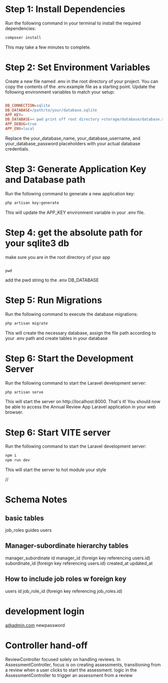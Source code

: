 # Step 1: Install Dependencies
Run the following command in your terminal to install the required dependencies:
```Bash
composer install
```
This may take a few minutes to complete.
# Step 2: Set Environment Variables
Create a new file named .env in the root directory of your project. You can copy the contents of the .env.example file as a starting point.
Update the following environment variables to match your setup:
``` Makefile

DB_CONNECTION=sqlite
DB_DATABASE=/path/to/your/database.sqlite
APP_KEY=
DB_DATABASE=< pwd print off root directory >storage/database/database.sqlite
APP_DEBUG=true
APP_ENV=local

```
Replace the your_database_name, your_database_username, and your_database_password placeholders with your actual database credentials.
# Step 3: Generate Application Key and Database path
Run the following command to generate a new application key:
```Bash
php artisan key:generate
```
This will update the APP_KEY environment variable in your .env file.

# Step 4: get the absolute path for your sqlite3 db
make sure you are in the root directory of your app
```

pwd
```
add the pwd string to the .env DB_DATABASE

# Step 5: Run Migrations
Run the following command to execute the database migrations:
```Bash
php artisan migrate
```
This will create the necessary database, assign the file path according to your .env path and create tables in your database 

# Step 6: Start the Development Server
Run the following command to start the Laravel development server:
```Bash
php artisan serve
```

This will start the server on http://localhost:8000.
That's it! You should now be able to access the Annual Review App Laravel application in your web browser.

# Step 6: Start VITE server
Run the following command to start the Laravel development server:
```Bash
npm i
npm run dev
```

This will start the server to hot module your style


//

# Schema Notes 
## basic tables
job_roles
guides
users

## Manager-subordinate hierarchy tables
manager_subordinate
id
manager_id (foreign key referencing users.id)
subordinate_id (foreign key referencing users.id)
created_at
updated_at

## How to include job roles w foreign key
users
id
job_role_id (foreign key referencing job_roles.id)


# development login 
a@admin.com
newpassword

# Controller hand-off
ReviewController focused solely on handling reviews.
In AssessmentController, focus is on creating assessments, transitioning from a review when a user clicks to start the assessment.
logic in the AssessmentController to trigger an assessment from a review